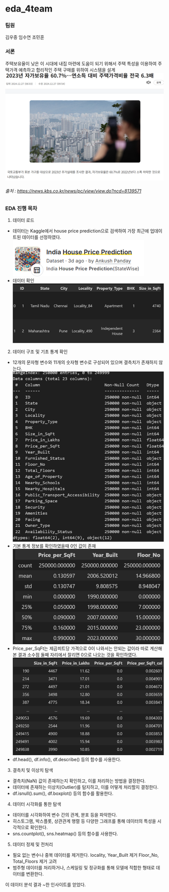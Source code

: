 # eda_4team

### 팀원
김우중
임수연
조민훈

### 서론
주택보유율이 낮은 이 시대에 내집 마련에 도움이 되기 위해서 주택 특성을 이용하여 주택가격 예측하고 합리적인 주택 구매를 위하여 시스템을 설계
![alt text](image.png)
###### 출처 : https://news.kbs.co.kr/news/pc/view/view.do?ncd=8139571



### EDA 진행 목차
1. 데이터 로드
- 데이터는 Kaggle에서 house price prediction으로 검색하여 가장 최근에 업데이트된 데이터를 선정하였다.
![alt text](image-1.png)
- 데이터 확인
![alt text](image-2.png)

2. 데이터 구조 및 기초 통계 확인
- 12개의 문자형 변수와 11개의 숫자형 변수로 구성되어 있으며 결측치가 존재하지 않는다.
![alt text](image-3.png)
- 기본 통계 정보를 확인하였을때 0인 값이 존재
![alt text](image-4.png)
- Price_per_SqFt는 제곱피트당 가격으로 0이 나와서는 안되는 값이라 따로 계산해본 결과 소수점 둘째 자리에서 잘리면 0으로 나오는 것을 확인하였다.
![alt text](image-5.png)
- df.head(), df.info(), df.describe() 등의 함수를 사용한다.

3. 결측치 및 이상치 탐색
- 결측치(NaN) 값이 존재하는지 확인하고, 이를 처리하는 방법을 결정한다.
- 데이터에 존재하는 이상치(Outlier)를 탐지하고, 이를 어떻게 처리할지 결정한다.
- df.isnull().sum(), df.boxplot() 등의 함수를 활용한다.

4. 데이터 시각화를 통한 탐색
- 데이터를 시각화하여 변수 간의 관계, 분포 등을 파악한다.
- 히스토그램, 박스플롯, 상관관계 행렬 등 다양한 그래프를 통해 데이터의 특성을 시각적으로 확인한다.
- sns.countplot(), sns.heatmap() 등의 함수를 사용한다.

5. 데이터 정제 및 전처리
- 필요 없는 변수나 중복 데이터를 제거한다.
locality, Year_Built 제거
Floor_No, Total_Floors 제거 고려
- 범주형 데이터를 처리하거나, 스케일링 및 정규화를 통해 모델에 적합한 형태로 데이터를 변환한다.



이 데이터 분석 결과 ~한 인사이트를 얻었다.
